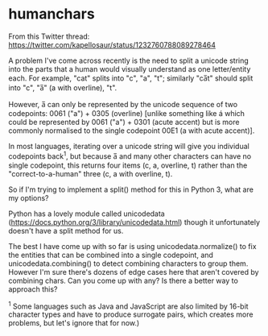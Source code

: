 # humanchars

From this Twitter thread: https://twitter.com/kapellosaur/status/1232760788089278464

A problem I've come across recently is the need to split a unicode string into the parts that a human would visually understand as one letter/entity each. For example, "cat" splits into "c", "a", "t"; similarly "ca̅t" should split into "c", "a̅" (a with overline), "t".

However, a̅ can only be represented by the unicode sequence of two codepoints: 0061 ("a") + 0305 (overline) [unlike something like á which could be represented by 0061 ("a") + 0301 (acute accent) but is more commonly normalised to the single codepoint 00E1 (a with acute accent)].

In most languages, iterating over a unicode string will give you individual codepoints back<sup>1</sup>, but because a̅ and many other characters can have no single codepoint, this returns four items (c, a, overline, t) rather than the "correct-to-a-human" three (c, a with overline, t).

So if I'm trying to implement a split() method for this in Python 3, what are my options?

Python has a lovely module called unicodedata (https://docs.python.org/3/library/unicodedata.html) though it unfortunately doesn't have a split method for us.

The best I have come up with so far is using unicodedata.normalize() to fix the entities that can be combined into a single codepoint, and unicodedata.combining() to detect combining characters to group them. However I'm sure there's dozens of edge cases here that aren't covered by combining chars. Can you come up with any? Is there a better way to approach this?


<sup>1</sup> Some languages such as Java and JavaScript are also limited by 16-bit character types and have to produce surrogate pairs, which creates more problems, but let's ignore that for now.)
